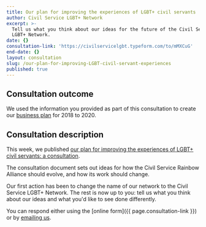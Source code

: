 ```yaml
---
title: Our plan for improving the experiences of LGBT+ civil servants
author: Civil Service LGBT+ Network
excerpt: >-
  Tell us what you think about our ideas for the future of the Civil Service
  LGBT+ Network.
date: {}
consultation-link: 'https://civilservicelgbt.typeform.com/to/mMXCuG'
end-date: {}
layout: consultation
slug: /our-plan-for-improving-LGBT-civil-servant-experiences
published: true
---
```


## Consultation outcome

We used the information you provided as part of this consultation to create our [business plan](https://www.civilservice.lgbt/publication/business-plan-2018-to-2020/) for 2018 to 2020.

## Consultation description

This week, we published [our plan for improving the experiences of LGBT+ civil servants: a consultation](/publication/our-plan-for-improving-LGBT-civil-servant-experiences/). 

The consultation document sets out ideas for how the Civil Service Rainbow Alliance should evolve, and how its work should change. 

Our first action has been to change the name of our network to the Civil Service LGBT+ Network. The rest is now up to you: tell us what you think about our ideas and what you'd like to see done differently.

You can respond either using the [online form]({{ page.consultation-link }}) or by [emailing us](mailto:info@civilservice.lgbt).
